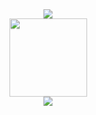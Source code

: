 

<div align="center">
  <img src="https://metrics.lecoq.io/xhy330?template=classic&config.timezone=Asia%2FShanghai">
<div>

<div align="center">
  <img height="137px" src="https://github-readme-stats.vercel.app/api?username=xhy330&hide_title=true&hide_border=true&show_icons=trueline_height=21&text_color=000&icon_color=000&bg_color=0,ea6161,ffc64d,fffc4d,52fa5a&theme=graywhite" />
</div>
 
 
<div align="center">
  <img  src="https://github-readme-stats.vercel.app/api/top-langs/?       username=xhy330&hide_title=true&hide_border=true&layout=compact&langs_count=6&text_color=000&icon_color=fff&bg_color=0,52fa5a,4dfcff,c64dff&theme=graywhite" />
</div>






  
<!--
**xhy330/xhy330** is a ✨ _special_ ✨ repository because its `README.md` (this file) appears on your GitHub profile.

Here are some ideas to get you started:

- 🔭 I’m currently working on ...
- 🌱 I’m currently learning ...
- 👯 I’m looking to collaborate on ...
- 🤔 I’m looking for help with ...
- 💬 Ask me about ...
- 📫 How to reach me: ...
- 😄 Pronouns: ...
- ⚡ Fun fact: ...
-->

